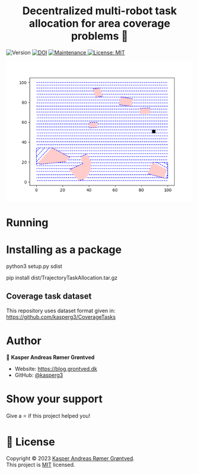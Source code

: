 <h1 align="center">Decentralized multi-robot task allocation for area coverage problems 👋</h1>
<p>
  <img alt="Version" src="https://img.shields.io/badge/version-0.0.1-blue.svg?cacheSeconds=2592000" />
  <a href="https://zenodo.org/badge/latestdoi/606742253"><img src="https://zenodo.org/badge/606742253.svg" alt="DOI"></a>
  <a href="https://github.com/kefranabg/readme-md-generator/graphs/commit-activity" target="_blank">
    <img alt="Maintenance" src="https://img.shields.io/badge/Maintained%3F-yes-green.svg" />
  </a>
  <a href="https://github.com/kasperg3/swarm-simulator/blob/79fbc5c29036169ec56d4c07bd64e2df01b3bf38/LICENCE" target="_blank">
    <img alt="License: MIT" src="https://img.shields.io/github/license/kasperg3/task-allocation" />
  </a>
  <!-- <a href=" " target="_blank">
    <img alt="Build" src="https://github.com/kasperg3/swarm-simulator/actions/workflows/build.yml/badge.svg" />
  </a> -->
</p>

![AC300 task example](https://github.com/kasperg3/CoverageTasks/blob/498c7cf2e65521f9a4e9524781397434f7d96bd5/.assets/AC300AC70008tasks.png)


# Running 

# Installing as a package
python3 setup.py sdist 

pip install dist/TrajectoryTaskAllocation.tar.gz

## Coverage task dataset
This repository uses dataset format given in: https://github.com/kasperg3/CoverageTasks 

# Author

👤 **Kasper Andreas Rømer Grøntved**

* Website: https://blog.grontved.dk
* GitHub: [@kasperg3](https://github.com/kasperg3)




# Show your support

Give a ⭐️ if this project helped you!

# 📝 License

Copyright © 2023 [Kasper Andreas Rømer Grøntved](https://github.com/kasperg3).<br />
This project is [MIT](https://github.com/kasperg3/CoverageTasks/blob/main/LICENCE) licensed.
